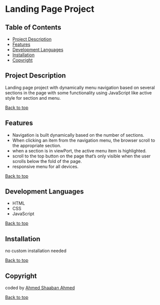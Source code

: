 # Landing Page Project

## Table of Contents

* [Project Description](#project-description)
* [Features](#features)
* [Development Languages](#development-languages)
* [Installation](#installation)
* [Copyright](#copyright)


## Project Description
Landing page project with dynamically menu navigation based on several sections in the page with some functionality using JavaScript like active style for section and menu.

[Back to top](#table-of-contents)

## Features
<ul>
<li>Navigation is built dynamically based on the number of sections.
<li>When clicking an item from the navigation menu, the browser scroll to the appropriate section. </li>
<li> when a section is in viewPort, the active menu item is highlighted. </li>
<li> scroll to the top button on the page that’s only visible when the user scrolls below the fold of the page. </li>
<li>responsive menu for all devices. </li>
</ul>

[Back to top](#table-of-contents)

## Development Languages
<ul>
<li> HTML </li>
<li> CSS </li>
<li> JavaScript </li>
</ul>

[Back to top](#table-of-contents)

## Installation
no custom installation needed

[Back to top](#table-of-contents)

## Copyright
coded by [Ahmed Shaaban Ahmed](https://www.linkedin.com/in/ahmed-shaaban2210/)

[Back to top](#table-of-contents)


